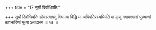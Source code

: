 +++
title = "17 सूर्यो दिवोधिपतिः"

+++
सूर्यो दिवोधिपतिः सोमस्त्वावतु विद्म त्वा विद्धि मा अधिपतिरस्यधिपतिं मा कृणु गवामश्वानां पुरुषाणां ब्रह्मचारिणां भूत्या ऽन्नाद्यस्य ॥ १७ ॥